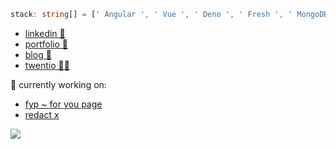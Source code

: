 ```typescript
stack: string[] = [' Angular ', ' Vue ', ' Deno ', ' Fresh ', ' MongoDB ', ' PostgreSQL '].
```

- [linkedin 🔗](https://linkedin.com/in/kalousek)
- [portfolio 📄](https://filipkalousek.cz)
- [blog 📝](https://blog.filipkalousek.cz)
- [twentio 👨‍💻](https://twentio.cz)

🔭 currently working on:
- [fyp ~ for you page](https://fyp.cz)
- [redact x](https://twentio.cz/redact-x)

![](https://twentio.cz/assets/images/img_twentio_share.jpg)

